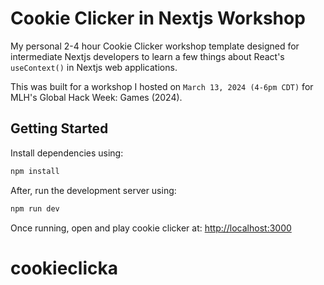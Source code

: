# Cookie Clicker in Nextjs Workshop

My personal 2-4 hour Cookie Clicker workshop template designed for intermediate Nextjs developers to learn a few things about React's `useContext()` in Nextjs web applications.

This was built for a workshop I hosted on `March 13, 2024 (4-6pm CDT)` for MLH's Global Hack Week: Games (2024).

## Getting Started

Install dependencies using:

```bash
npm install
```

After, run the development server using:

```bash
npm run dev
```

Once running, open and play cookie clicker at: [http://localhost:3000](http://localhost:3000)
# cookieclicka
